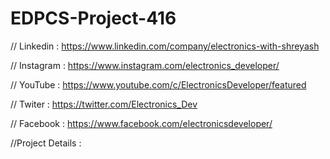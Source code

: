 # EDPCS-Project-416
// Linkedin : https://www.linkedin.com/company/electronics-with-shreyash

// Instagram : https://www.instagram.com/electronics_developer/

// YouTube : https://www.youtube.com/c/ElectronicsDeveloper/featured

// Twiter : https://twitter.com/Electronics_Dev

// Facebook : https://www.facebook.com/electronicsdeveloper/

//Project Details :
